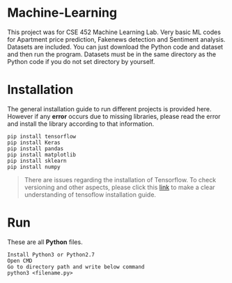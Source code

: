 # Machine-Learning
This project was for CSE 452 Machine Learning Lab.
Very basic ML codes for Apartment price prediction, Fakenews detection and Sentiment analysis.
Datasets are included.
You can just download the Python code and dataset and then run the program.
Datasets must be in the same directory as the Python code if you do not set directory by yourself.

# Installation
The general installation guide to run different projects is provided here. However if any **error** occurs due to missing libraries, please read the error and install the library according to that information.

```
pip install tensorflow
pip install Keras
pip install pandas
pip install matplotlib
pip install sklearn
pip install numpy
```
> There are issues regarding the installation of Tensorflow. To check versioning and other aspects, please click this [link](https://github.com/Yunus0or1/Object-Detection-Python/blob/master/README.md) to make a clear understanding of tensoflow installation guide. 

# Run
These are all **Python** files. 

```
Install Python3 or Python2.7 
Open CMD
Go to directory path and write below command
python3 <filename.py>
```


